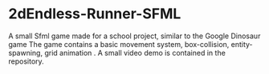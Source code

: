 # 2dEndless-Runner-SFML
A small Sfml game made for a school project, similar to the Google Dinosaur game
The game contains a basic movement system, box-collision, entity-spawning, grid animation .
A small video demo is contained in the repository.
